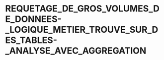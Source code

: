 # REQUETAGE_DE_GROS_VOLUMES_DE_DONNEES-_LOGIQUE_METIER_TROUVE_SUR_DES_TABLES-_ANALYSE_AVEC_AGGREGATION